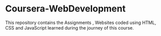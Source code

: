 # Coursera-WebDevelopment
This repository contains the Assignments , Websites coded using HTML, CSS and JavaScript learned during the journey of this course.
